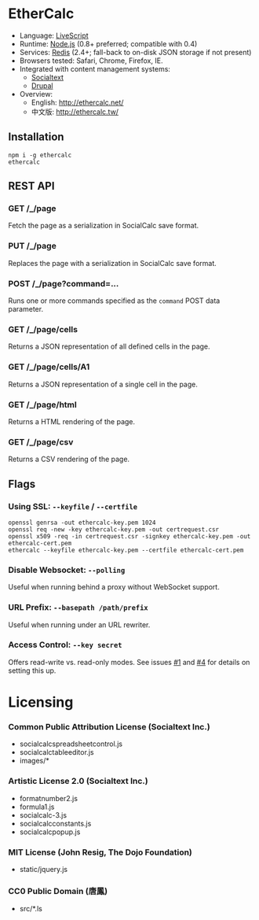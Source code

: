 # EtherCalc

* Language: [LiveScript](http://livescript.net/)
* Runtime: [Node.js](http://nodejs.org/) (0.8+ preferred; compatible with 0.4)
* Services: [Redis](http://redis.io) (2.4+; fall-back to on-disk JSON storage if not present)
* Browsers tested: Safari, Chrome, Firefox, IE.
* Integrated with content management systems:
    * [Socialtext](http://www.socialtext.com/)
    * [Drupal](https://drupal.org/project/sheetnode)
* Overview:
    * English: http://ethercalc.net/
    * 中文版: http://ethercalc.tw/

## Installation

    npm i -g ethercalc
    ethercalc

## REST API

### GET /_/page
Fetch the page as a serialization in SocialCalc save format.

### PUT /_/page
Replaces the page with a serialization in SocialCalc save format.

### POST /_/page?command=...
Runs one or more commands specified as the `command` POST data parameter.

### GET /_/page/cells
Returns a JSON representation of all defined cells in the page.

### GET /_/page/cells/A1
Returns a JSON representation of a single cell in the page.

### GET /_/page/html
Returns a HTML rendering of the page.

### GET /_/page/csv
Returns a CSV rendering of the page.

## Flags

### Using SSL: `--keyfile` / `--certfile`

    openssl genrsa -out ethercalc-key.pem 1024
    openssl req -new -key ethercalc-key.pem -out certrequest.csr
    openssl x509 -req -in certrequest.csr -signkey ethercalc-key.pem -out ethercalc-cert.pem
    ethercalc --keyfile ethercalc-key.pem --certfile ethercalc-cert.pem

### Disable Websocket: `--polling`

Useful when running behind a proxy without WebSocket support.

### URL Prefix: `--basepath /path/prefix`

Useful when running under an URL rewriter.

### Access Control: `--key secret`

Offers read-write vs. read-only modes. See issues [#1](https://github.com/audreyt/ethercalc/issues/1) and [#4](https://github.com/audreyt/ethercalc/issues/4) for details on setting this up.

# Licensing

### Common Public Attribution License (Socialtext Inc.)

* socialcalcspreadsheetcontrol.js
* socialcalctableeditor.js
* images/*

### Artistic License 2.0 (Socialtext Inc.)

* formatnumber2.js 
* formula1.js 
* socialcalc-3.js 
* socialcalcconstants.js 
* socialcalcpopup.js 

### MIT License (John Resig, The Dojo Foundation)

* static/jquery.js 

### CC0 Public Domain (唐鳳)

* src/*.ls
